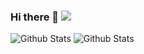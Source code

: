 ### Hi there 👋 ![](https://komarev.com/ghpvc/?username=lukalom)

![Github Stats](https://github-readme-stats.vercel.app/api?username=lukalom&theme=tokyonight) ![Github Stats](https://github-readme-stats.vercel.app/api/top-langs/?username=lukalom&layout=compact&theme=tokyonight)
